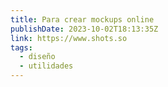 ```yaml
---
title: Para crear mockups online
publishDate: 2023-10-02T18:13:35Z
link: https://www.shots.so
tags:
  - diseño
  - utilidades
---
```

